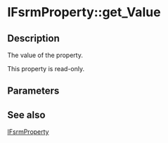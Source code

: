 # IFsrmProperty::get_Value

## Description

The value of the property.

This property is read-only.

## Parameters

## See also

[IFsrmProperty](https://learn.microsoft.com/previous-versions/windows/desktop/api/fsrmpipeline/nn-fsrmpipeline-ifsrmproperty)